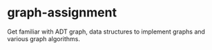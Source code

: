 # graph-assignment
Get familiar with ADT graph, data structures to implement graphs and various graph algorithms.
